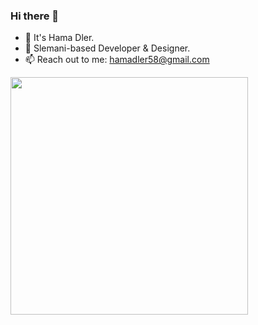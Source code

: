 ### Hi there 👋

<!--
**HamaDler/HamaDler** is a ✨ _special_ ✨ repository because its `README.md` (this file) appears on your GitHub profile.

Here are some ideas to get you started:

- 🔭 I’m currently working on ...
- 🌱 I’m currently learning ...
- 👯 I’m looking to collaborate on ...
- 🤔 I’m looking for help with ...
- 💬 Ask me about ...
- 📫 How to reach me: ...
- 😄 Pronouns: ...
- ⚡ Fun fact: ...
-->

- 💬 It's Hama Dler. 
- 📍  Slemani-based Developer & Designer.
- 📫 Reach out to me: hamadler58@gmail.com 

<img src="https://media1.giphy.com/media/du3J3cXyzhj75IOgvA/giphy.gif?cid=ecf05e4718y15iobizu8iajs2j4xjjw73cytcuaoukfl5qgi&rid=giphy.gif" width="380" height="auto" />


